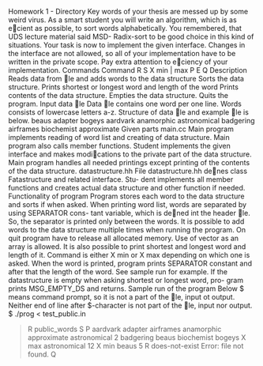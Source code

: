 Homework 1 - Directory
Key words of your thesis are messed up by some weird virus. As a smart
student you will write an algorithm, which is as ecient as possible, to sort
words alphabetically. You remembered, that UDS lecture material said MSD-
Radix-sort to be good choice in this kind of situations. Your task is now to
implement the given interface. Changes in the interface are not allowed, so
all of your implementation have to be written in the private scope. Pay extra
attention to eciency of your implementation.
Commands
Command
R <t>
S
X min | max
P
E
Q
Description
Reads data from le <t> and adds words to the data structure
Sorts the data structure.
Prints shortest or longest word and length of the word
Prints contents of the data structure.
Empties the data structure.
Quits the program.
Input data le
Data le contains one word per one line. Words consists of lowercase letters
a-z. Structure of data le and example le is below.
<word>
beaus
adapter
bogeys
aardvark
anamorphic
astronomical
badgering
airframes
biochemist
approximate
Given parts
main.cc
Main program implements reading of word list and creating of data structure.
Main program also calls member functions. Student implements the given
interface and makes modications to the private part of the data structure.
Main program handles all needed printings except printing of the contents of
the data structure.
datastructure.hh
File datastructure.hh denes class Fatastructure and related interface. Stu-
dent implements all member functions and creates actual data structure and
other function if needed.
Functionality of program
Program stores each word to the data structure and sorts if when asked.
When printing word list, words are separated by using SEPARATOR cons-
tant variable, which is dened int the header le. So, the separator is printed
only between the words. It is possible to add words to the data structure
multiple times when running the program. On quit program have to release
all allocated memory. Use of vector as an array is allowed.
It is also possible to print shortest and longest word and length of it.
Command is either X min or X max depending on which one is asked. When
the word is printed, program prints SEPARATOR constant and after that
the length of the word. See sample run for example.
If the datastructure is empty when asking shortest or longest word, pro-
gram prints MSG_EMPTY_DS and returns.
Sample run of the program
Below $ means command prompt, so it is not a part of the le, input ot
output. Neither end of line after $-character is not part of the le, input nor
output.
$ ./prog < test_public.in
> R public_words
> S
> P
aardvark adapter airframes anamorphic approximate astronomical
2
badgering beaus biochemist bogeys
> X max
astronomical 12
> X min
beaus 5
> R does-not-exist
Error: file not found.
> Q
